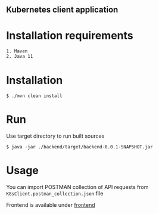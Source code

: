 ## Kubernetes client application

# Installation requirements
    1. Maven
    2. Java 11
    
# Installation
```#!bash
$ ./mvn clean install
```

# Run 
Use target directory to run built sources
```#!bash
$ java -jar ./backend/target/backend-0.0.1-SNAPSHOT.jar  
```

# Usage 
You can import POSTMAN collection of API requests from ```K8sClient.postman_collection.json``` file

Frontend is available under 
[frontend](http://localhost:8080)
